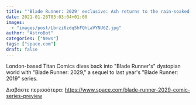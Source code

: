 ```yaml
---
title: "'Blade Runner: 2029' exclusive: Ash returns to the rain-soaked streets of future Los Angeles"
date: 2021-01-26T03:03:04+01:00
images:
  - "images/post/Lbrzi6zdq5hFQhLaVYNU6Z.jpg"
author: "AstroBot"
categories: ["News"]
tags: ["space.com"]
draft: false
---
```


London-based Titan Comics dives back into "Blade Runner's" dystopian world with "Blade Runner: 2029," a sequel to last year's "Blade Runner: 2019" series. 

Διαβάστε περισσότερα: https://www.space.com/blade-runner-2029-comic-series-preview
